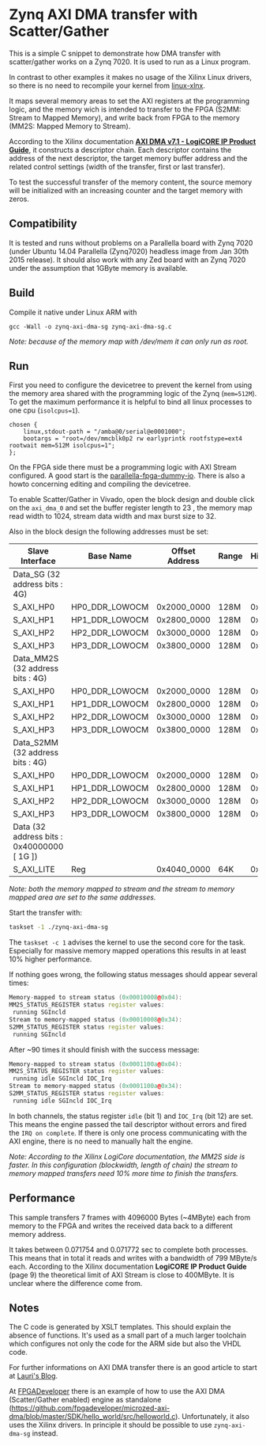 # Zynq AXI DMA transfer with Scatter/Gather

This is a simple C snippet to demonstrate how DMA transfer with scatter/gather works on a Zynq 7020. It is used to run as a Linux program. 

In contrast to other examples it makes no usage of the Xilinx Linux drivers, so there is no need to recompile your kernel from [linux-xlnx](https://github.com/Xilinx/linux-xlnx).

It maps several memory areas to set the AXI registers at the programming logic, and the memory wich is intended to transfer to the FPGA (S2MM: Stream to Mapped Memory), and write back from FPGA to the memory (MM2S: Mapped Memory to Stream). 

According to the Xilinx documentation [**AXI DMA v7.1 - LogiCORE IP Product Guide**](http://www.xilinx.com/support/documentation/ip_documentation/axi_dma/v7_1/pg021_axi_dma.pdf), it constructs a descriptor chain. Each descriptor contains the address of the next descriptor, the target memory buffer address and the related control settings (width of the transfer, first or last transfer).

To test the successful transfer of the memory content, the source memory will be initialized with an increasing counter and the target memory with zeros.  

## Compatibility 

It is tested and runs without problems on a Parallella board with Zynq 7020 (under Ubuntu 14.04 Parallella (Zynq7020) headless image from Jan 30th 2015 release). It should also work with any Zed board with an Zynq 7020 under the assumption that 1GByte memory is available.

## Build  

Compile it native under Linux ARM with 

```
gcc -Wall -o zynq-axi-dma-sg zynq-axi-dma-sg.c
```

*Note: because of the memory map with /dev/mem it can only run as root.*

## Run

First you need to configure the devicetree to prevent the kernel from using the memory area shared with the programming logic of the Zynq (`mem=512M`). To get the maximum performance it is helpful to bind all linux processes to one cpu (`isolcpus=1`).

```text
chosen {
	linux,stdout-path = "/amba@0/serial@e0001000";
	bootargs = "root=/dev/mmcblk0p2 rw earlyprintk rootfstype=ext4 rootwait mem=512M isolcpus=1";
};
```

On the FPGA side there must be a programming logic with AXI Stream configured. A good start is the [parallella-fpga-dummy-io](https://github.com/Kirill888/parallella-fpga-dummy-io). There is also a howto concerning editing and compiling the devicetree. 

To enable Scatter/Gather in Vivado, open the block design and double click on the `axi_dma_0` and set the buffer register length to 23 , the memory map read width to 1024, stream data width and max burst size to 32.

Also in the block design the following addresses must be set:

| Slave Interface| Base Name|  Offset Address |	 Range	| High Address|
| -------------|-------------|-------------|-------------|-------------|
| Data_SG (32 address bits : 4G)|
| S_AXI_HP0	| HP0_DDR_LOWOCM	| 0x2000_0000	| 128M	| 0x27FF_FFFF|
| S_AXI_HP1	| HP1_DDR_LOWOCM	| 0x2800_0000	| 128M	| 0x2FFF_FFFF|
| S_AXI_HP2	| HP2_DDR_LOWOCM	| 0x3000_0000	| 128M	| 0x37FF_FFFF|
| S_AXI_HP3	| HP3_DDR_LOWOCM	| 0x3800_0000	| 128M	| 0x3FFF_FFFF|
| Data_MM2S (32 address bits : 4G)|
| S_AXI_HP0	| HP0_DDR_LOWOCM	| 0x2000_0000	| 128M	| 0x27FF_FFFF|
| S_AXI_HP1	| HP1_DDR_LOWOCM	| 0x2800_0000	| 128M	| 0x2FFF_FFFF|
| S_AXI_HP2	| HP2_DDR_LOWOCM	| 0x3000_0000	| 128M	| 0x37FF_FFFF|
| S_AXI_HP3	| HP3_DDR_LOWOCM	| 0x3800_0000	| 128M	| 0x3FFF_FFFF|
| Data_S2MM (32 address bits : 4G)|
| S_AXI_HP0	| HP0_DDR_LOWOCM	| 0x2000_0000	| 128M	| 0x27FF_FFFF|
| S_AXI_HP1	| HP1_DDR_LOWOCM	| 0x2800_0000	| 128M	| 0x2FFF_FFFF|
| S_AXI_HP2	| HP2_DDR_LOWOCM	| 0x3000_0000	| 128M	| 0x37FF_FFFF|
| S_AXI_HP3	| HP3_DDR_LOWOCM	| 0x3800_0000	| 128M	| 0x3FFF_FFFF|
| Data (32 address bits : 0x40000000 [ 1G ])|
| S_AXI_LITE| Reg               | 0x4040_0000	| 64K	| 0x4040_FFFF|

*Note: both the memory mapped to stream and the stream to memory mapped area are set to the same addresses.*

Start the transfer with:

```bash
taskset -1 ./zynq-axi-dma-sg
```

The `taskset -c 1` advises the kernel to use the second core for the task. Especially for massive memory mapped operations this results in at least 10% higher performance. 

If nothing goes wrong, the following status messages should appear several times:

```cpp
Memory-mapped to stream status (0x00010008@0x04):
MM2S_STATUS_REGISTER status register values:
 running SGIncld
Stream to memory-mapped status (0x00010008@0x34):
S2MM_STATUS_REGISTER status register values:
 running SGIncld
```

After ~90 times it should finish with the success message:

```cpp
Memory-mapped to stream status (0x0001100a@0x04):
MM2S_STATUS_REGISTER status register values:
 running idle SGIncld IOC_Irq
Stream to memory-mapped status (0x0001100a@0x34):
S2MM_STATUS_REGISTER status register values:
 running idle SGIncld IOC_Irq
```

In both channels, the status register `idle` (bit 1) and `ÌOC_Irq` (bit 12) are set. This means the engine passed the tail descriptor without errors and fired the `IRQ on complete`. If there is only one process communicating with the AXI engine, there is no need to manually halt the engine.  

*Note: According to the Xilinx LogiCore documentation, the MM2S side is faster. In this configuration (blockwidth, length of chain) the stream to memory mapped transfers need 10% more time to finish the transfers.*


## Performance

This sample transfers 7 frames with 4096000 Bytes (~4MByte) each from memory to the FPGA and writes the received data back to a different memory address.

It takes between 0.071754 and 0.071772 sec to complete both processes. This means that in total it reads and writes with a bandwidth of 799 MByte/s each. According to the Xilinx documentation **LogiCORE IP Product Guide** (page 9) the theoretical limit of AXI Stream is close to 400MByte. It is unclear where the difference come from.


## Notes

The C code is generated by XSLT templates. This should explain the absence of functions. It's  used as a small part of a much larger toolchain which configures not only the code for the ARM side but also the VHDL code. 

For further informations on AXI DMA transfer there is an good article to start at [Lauri's Blog](http://lauri.võsandi.com/hdl/zynq/xilinx-dma.html). 

At [FPGADeveloper](http://www.fpgadeveloper.com/2014/08/using-the-axi-dma-in-vivado.html) there is an example of how to use the AXI DMA (Scatter/Gather enabled) engine as standalone  (https://github.com/fpgadeveloper/microzed-axi-dma/blob/master/SDK/hello_world/src/helloworld.c). Unfortunately, it also uses the Xilinx drivers. In principle it should be possible to use `zynq-axi-dma-sg` instead.


